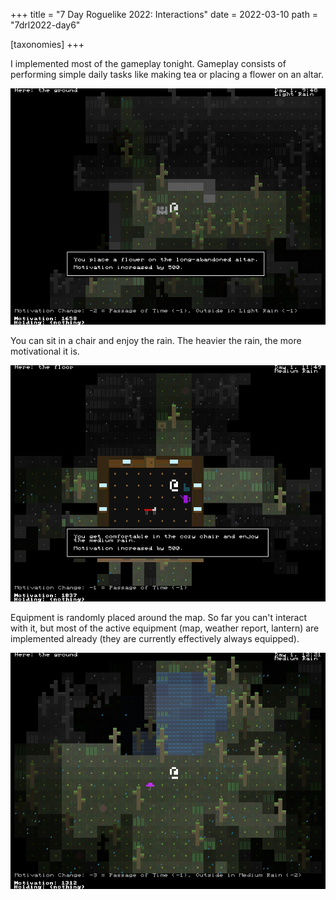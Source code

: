 +++
title = "7 Day Roguelike 2022: Interactions"
date = 2022-03-10
path = "7drl2022-day6"

[taxonomies]
+++

I implemented most of the gameplay tonight. Gameplay consists of performing simple daily tasks
like making tea or placing a flower on an altar.

![1.png](1.png)

<!-- more -->

You can sit in a chair and enjoy the rain. The heavier the rain, the more motivational it is.

![2.png](2.png)

Equipment is randomly placed around the map. So far you can't interact with it, but most of
the active equipment (map, weather report, lantern) are implemented already (they are currently
effectively always equipped).

![3.png](3.png)

